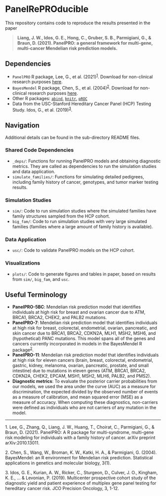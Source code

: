 # PanelRePROducible

This repository contains code to reproduce the results presented in the paper 

> **Liang, J. W., Idos, G. E., Hong, C., Gruber, S. B., Parmigiani, G., & Braun, D. (2021). PanelPRO: a general framework for multi-gene, multi-cancer Mendelian risk prediction models.**

## Dependencies
- `PanelPRO` R package, Lee, G., et al. (2021)<sup>[1](#myfootnote1)</sup>. Download for non-clinical research purposes [here](https://projects.iq.harvard.edu/bayesmendel/panelpro).
- `BayesMendel` R package, Chen, S., et al. (2004)<sup>[2](#myfootnote2)</sup>. Download for non-clinical research purposes [here](https://projects.iq.harvard.edu/bayesmendel/bayesmendel-r-package).
- Other R packages: [`abind`](https://cran.r-project.org/web/packages/abind/index.html), [`knitr`](https://cran.r-project.org/web/packages/knitr/index.html), [`pROC`](https://cran.r-project.org/web/packages/pROC/index.html)
- Data from the USC-Stanford Hereditary Cancer Panel (HCP) Testing Study. Idos, G., et al. (2019)<sup>[3](#myfootnote3)</sup>. 

## Navigation
Additional details can be found in the sub-directory README files. 

### Shared Code Dependencies
- `_deps/`: Functions for running PanelPRO models and obtaining diagnostic metrics. They are called as dependencies to run the simulation studies and data application. 
- `simulate_families/`: Functions for simulating detailed pedigrees, including family history of cancer, genotypes, and tumor marker testing results. 

### Simulation Studies
- `sim/`: Code to run simulation studies where the simulated families have family structures sampled from the HCP cohort. 
- `big_fam/`: Code to run simulation studies with very large simulated families (families where a large amount of family history is available). 

### Data Application
- `usc/`: Code to validate PanelPRO models on the HCP cohort. 

### Visualizations
- `plots/`: Code to generate figures and tables in paper, based on results from `sim/`, `big_fam`, and `usc`. 

## Useful Terminology
- **PanelPRO-5BC**: Mendelian risk prediction model that identifies individuals at high risk for breast and ovarian cancer due to ATM, BRCA1, BRCA2, CHEK2, and PALB2 mutations. 
- **PanelPRO-7**: Mendelian risk prediction model that identifies individuals at high risk for breast, colorectal, endometrial, ovarian, pancreatic, and skin cancer due to BRCA1, BRCA2, CDKN2A, MLH1, MSH2, MSH6, and (hypothetical) PANC mutations. This model spans all of the genes and cancers currently incorporated in models in the BayesMendel R package<sup>[2](#myfootnote2)</sup>. 
- **PanelPRO-11**: Mendelian risk prediction model that identifies individuals at high risk for eleven cancers (brain, breast, colorectal, endometrial, gastric, kidney, melanoma, ovarian, pancreatic, prostate, and small intestine) due to mutations in eleven genes (ATM, BRCA1, BRCA2, CDKN2A, CHEK2, EPCAM, MSH1, MSH2, MLH6, PALB2, and PMS2). 
- **Diagnostic metrics**: To evaluate the posterior carrier probabilities from our models, we used the area under the curve (AUC) as a measure for discrimination, the expected divided by the observed number of events as a measure of calibration, and mean squared error (MSE) as a measure of accuracy. When computing these diagnostics, non-carriers were defined as individuals who are not carriers of any mutation in the model. 

---

<a name="myfootnote1">1</a>. Lee, G., Zhang, Q., Liang, J. W., Huang, T., Choirat, C., Parmigiani, G., & Braun, D. (2021). PanelPRO: A R package for multi-syndrome, multi-gene risk modeling for individuals with a family history of cancer. arXiv preprint arXiv:2010.13011.

<a name="myfootnote2">2</a>. Chen, S., Wang, W., Broman, K. W., Katki, H. A., & Parmigiani, G. (2004). BayesMendel: an R environment for Mendelian risk prediction. Statistical applications in genetics and molecular biology, 3(1).

<a name="myfootnote3">3</a>. Idos, G. E., Kurian, A. W., Ricker, C., Sturgeon, D., Culver, J. O., Kingham, K. E., ... & Levonian, P. (2019). Multicenter prospective cohort study of the diagnostic yield and patient experience of multiplex gene panel testing for hereditary cancer risk. JCO Precision Oncology, 3, 1-12.